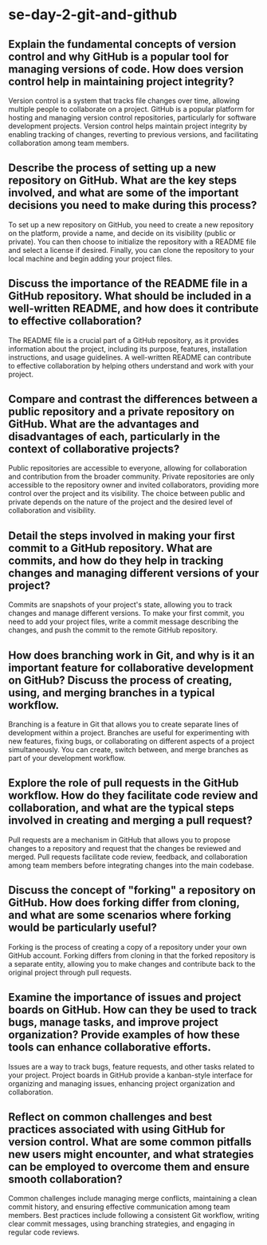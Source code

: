 # se-day-2-git-and-github
## Explain the fundamental concepts of version control and why GitHub is a popular tool for managing versions of code. How does version control help in maintaining project integrity?

Version control is a system that tracks file changes over time, allowing multiple people to collaborate on a project.
GitHub is a popular platform for hosting and managing version control repositories, particularly for software development projects.
Version control helps maintain project integrity by enabling tracking of changes, reverting to previous versions, and facilitating collaboration among team members.

## Describe the process of setting up a new repository on GitHub. What are the key steps involved, and what are some of the important decisions you need to make during this process?

To set up a new repository on GitHub, you need to create a new repository on the platform, provide a name, and decide on its visibility (public or private).
You can then choose to initialize the repository with a README file and select a license if desired.
Finally, you can clone the repository to your local machine and begin adding your project files.

## Discuss the importance of the README file in a GitHub repository. What should be included in a well-written README, and how does it contribute to effective collaboration?

The README file is a crucial part of a GitHub repository, as it provides information about the project, including its purpose, features, installation instructions, and usage guidelines.
A well-written README can contribute to effective collaboration by helping others understand and work with your project.

## Compare and contrast the differences between a public repository and a private repository on GitHub. What are the advantages and disadvantages of each, particularly in the context of collaborative projects?


Public repositories are accessible to everyone, allowing for collaboration and contribution from the broader community.
Private repositories are only accessible to the repository owner and invited collaborators, providing more control over the project and its visibility.
The choice between public and private depends on the nature of the project and the desired level of collaboration and visibility.

## Detail the steps involved in making your first commit to a GitHub repository. What are commits, and how do they help in tracking changes and managing different versions of your project?

Commits are snapshots of your project's state, allowing you to track changes and manage different versions.
To make your first commit, you need to add your project files, write a commit message describing the changes, and push the commit to the remote GitHub repository.

## How does branching work in Git, and why is it an important feature for collaborative development on GitHub? Discuss the process of creating, using, and merging branches in a typical workflow.

Branching is a feature in Git that allows you to create separate lines of development within a project.
Branches are useful for experimenting with new features, fixing bugs, or collaborating on different aspects of a project simultaneously.
You can create, switch between, and merge branches as part of your development workflow.

## Explore the role of pull requests in the GitHub workflow. How do they facilitate code review and collaboration, and what are the typical steps involved in creating and merging a pull request?

Pull requests are a mechanism in GitHub that allows you to propose changes to a repository and request that the changes be reviewed and merged.
Pull requests facilitate code review, feedback, and collaboration among team members before integrating changes into the main codebase.

## Discuss the concept of "forking" a repository on GitHub. How does forking differ from cloning, and what are some scenarios where forking would be particularly useful?

Forking is the process of creating a copy of a repository under your own GitHub account.
Forking differs from cloning in that the forked repository is a separate entity, allowing you to make changes and contribute back to the original project through pull requests.

## Examine the importance of issues and project boards on GitHub. How can they be used to track bugs, manage tasks, and improve project organization? Provide examples of how these tools can enhance collaborative efforts.

Issues are a way to track bugs, feature requests, and other tasks related to your project.
Project boards in GitHub provide a kanban-style interface for organizing and managing issues, enhancing project organization and collaboration.




## Reflect on common challenges and best practices associated with using GitHub for version control. What are some common pitfalls new users might encounter, and what strategies can be employed to overcome them and ensure smooth collaboration?

Common challenges include managing merge conflicts, maintaining a clean commit history, and ensuring effective communication among team members.
Best practices include following a consistent Git workflow, writing clear commit messages, using branching strategies, and engaging in regular code reviews.
